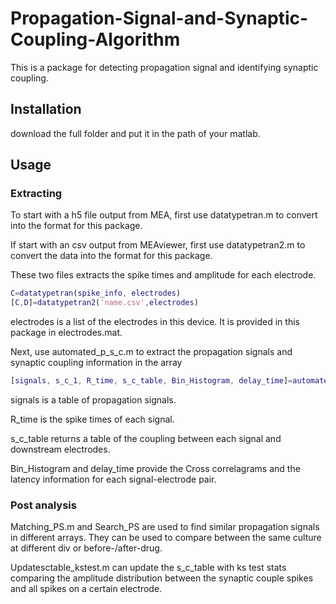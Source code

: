 # Propagation-Signal-and-Synaptic-Coupling-Algorithm
This is a package for detecting propagation signal and identifying synaptic coupling.

## Installation
download the full folder and put it in the path of your matlab. 

## Usage
### Extracting 
To start with a h5 file output from MEA, first use datatypetran.m to convert into the format for this package.

If start with an csv output from MEAviewer, first use datatypetran2.m to convert the data into the format for this package.

These two files extracts the spike times and amplitude for each electrode.
```matlab
C=datatypetran(spike_info, electrodes)
[C,D]=datatypetran2('name.csv',electrodes)
```
electrodes is a list of the electrodes in this device. It is provided in this package in electrodes.mat.

Next, use automated_p_s_c.m to extract the propagation signals and synaptic coupling information in the array
```matlab
[signals, s_c_1, R_time, s_c_table, Bin_Histogram, delay_time]=automated_p_s_c(C, D, electrodes)
```
signals is a table of propagation signals.

R_time is the spike times of each signal.

s_c_table returns a table of the coupling between each signal and downstream electrodes.

Bin_Histogram and delay_time provide the Cross correlagrams and the latency information for each signal-electrode pair.

### Post analysis
Matching_PS.m and Search_PS are used to find similar propagation signals in different arrays. They can be used to compare between the same culture at different div or before-/after-drug.

Updatesctable_kstest.m can update the s_c_table with ks test stats comparing the amplitude distribution between the synaptic couple spikes and all spikes on a certain electrode.
